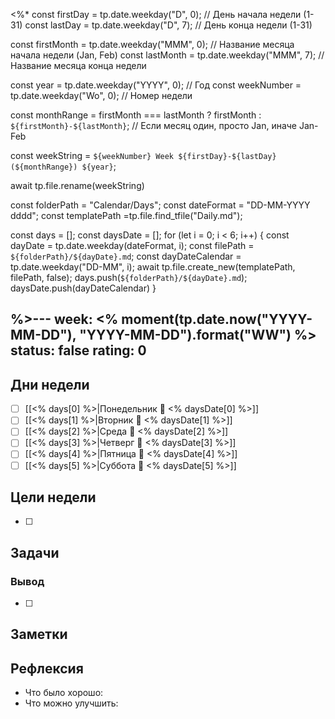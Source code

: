 <%*
const firstDay = tp.date.weekday("D", 0); // День начала недели (1-31)
const lastDay = tp.date.weekday("D", 7); // День конца недели (1-31)

const firstMonth = tp.date.weekday("MMM", 0); // Название месяца начала недели (Jan, Feb)
const lastMonth = tp.date.weekday("MMM", 7); // Название месяца конца недели

const year = tp.date.weekday("YYYY", 0); // Год
const weekNumber = tp.date.weekday("Wo", 0); // Номер недели

const monthRange = firstMonth === lastMonth ? firstMonth : `${firstMonth}-${lastMonth}`; // Если месяц один, просто Jan, иначе Jan-Feb

const weekString = `${weekNumber} Week ${firstDay}-${lastDay} (${monthRange}) ${year}`;


await tp.file.rename(weekString)


const folderPath = "Calendar/Days"; 
const dateFormat = "DD-MM-YYYY dddd";
const templatePath =tp.file.find_tfile("Daily.md");

const days = [];
const daysDate = [];
for (let i = 0; i < 6; i++) {
    const dayDate = tp.date.weekday(dateFormat, i);
    const filePath = `${folderPath}/${dayDate}.md`;
	const dayDateCalendar = tp.date.weekday("DD-MM", i);
    await tp.file.create_new(templatePath, filePath, false);
    days.push(`${folderPath}/${dayDate}.md`);
    daysDate.push(dayDateCalendar)
}

%>---
week: <% moment(tp.date.now("YYYY-MM-DD"), "YYYY-MM-DD").format("WW") %>
status: false
rating: 0
---
## Дни недели

- [ ] [[<% days[0] %>|Понедельник 📅 <% daysDate[0] %>]]
- [ ] [[<% days[1] %>|Вторник 📅 <% daysDate[1] %>]]
- [ ] [[<% days[2] %>|Среда 📅 <% daysDate[2] %>]]
- [ ] [[<% days[3] %>|Четверг 📅 <% daysDate[3] %>]]
- [ ] [[<% days[4] %>|Пятница 📅 <% daysDate[4] %>]]
- [ ] [[<% days[5] %>|Суббота 📅 <% daysDate[5] %>]]

## Цели недели

- [ ]

## Задачи

### Вывод

- [ ]

## Заметки

## Рефлексия

- Что было хорошо:
- Что можно улучшить: